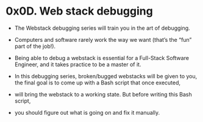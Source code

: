 # 0x0D. Web stack debugging

* The Webstack debugging series will train you in the art of debugging.
* Computers and software rarely work the way we want (that’s the “fun” part of the job!).

* Being able to debug a webstack is essential for a Full-Stack Software Engineer, and it takes practice to be a master of it.

* In this debugging series, broken/bugged webstacks will be given to you, the final goal is to come up with a Bash script that once executed,
* will bring the webstack to a working state. But before writing this Bash script,
* you should figure out what is going on and fix it manually.

